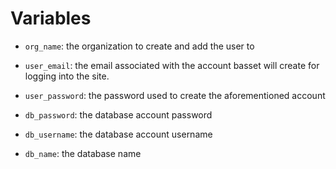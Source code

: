 # Variables

- `org_name`: the organization to create and add the user to

- `user_email`: the email associated with the account basset will create for logging into the site.

- `user_password`: the password used to create the aforementioned account

- `db_password`: the database account password

- `db_username`: the database account username

- `db_name`: the database name
